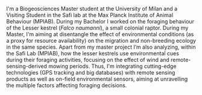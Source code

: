 I'm a Biogeosciences Master student at the University of Milan and a Visiting Student in the Safi lab at the Max Planck Institute of Animal Behaviour (MPIAB). During my Bachelor I worked on the foraging behaviour of the Lesser kestrel (<i>Falco naumanni</i>), a small colonial raptor. During my Master, I'm aiming at disentangle the effect of environmental conditions (as a proxy for resource availability) on the migration and non-breeding ecology in the same species. Apart from my master project I’m also analyzing, within the Safi Lab (MPIAB), how the lesser kestrels use environmental cues during their foraging activities, focusing on the effect of wind and remote-sensing-derived mowing periods. 
  Thus, I'm integrating cutting-edge technologies (GPS tracking and big databases) with remote sensing products as well as on-field environmental sensors, aiming at unravelling the multiple factors affecting foraging decisions. 
